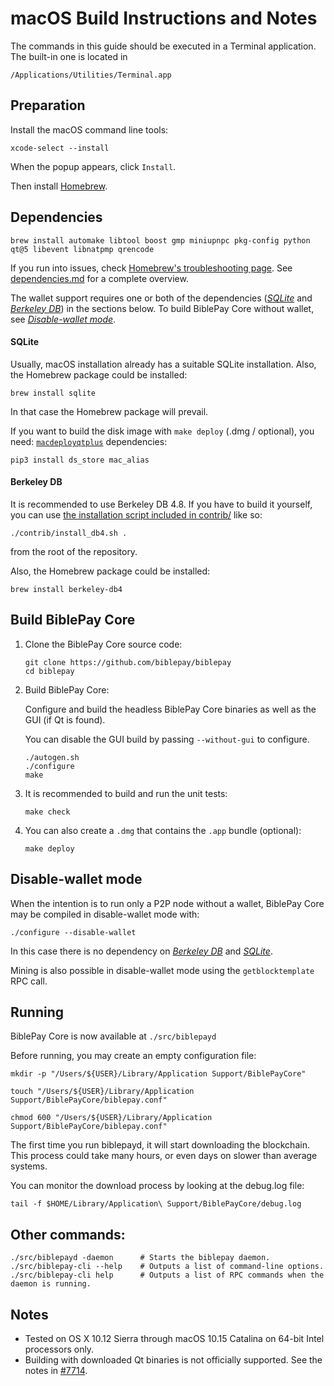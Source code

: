 # macOS Build Instructions and Notes

The commands in this guide should be executed in a Terminal application.
The built-in one is located in
```
/Applications/Utilities/Terminal.app
```

## Preparation
Install the macOS command line tools:

```shell
xcode-select --install
```

When the popup appears, click `Install`.

Then install [Homebrew](https://brew.sh).

## Dependencies
```shell
brew install automake libtool boost gmp miniupnpc pkg-config python qt@5 libevent libnatpmp qrencode
```

If you run into issues, check [Homebrew's troubleshooting page](https://docs.brew.sh/Troubleshooting).
See [dependencies.md](dependencies.md) for a complete overview.

The wallet support requires one or both of the dependencies ([*SQLite*](#sqlite) and [*Berkeley DB*](#berkeley-db)) in the sections below.
To build BiblePay Core without wallet, see [*Disable-wallet mode*](#disable-wallet-mode).

#### SQLite

Usually, macOS installation already has a suitable SQLite installation.
Also, the Homebrew package could be installed:

```shell
brew install sqlite
```

In that case the Homebrew package will prevail.

If you want to build the disk image with `make deploy` (.dmg / optional), you need:
[`macdeployqtplus`](../contrib/macdeploy/README.md) dependencies:
```shell
pip3 install ds_store mac_alias
```

#### Berkeley DB

It is recommended to use Berkeley DB 4.8. If you have to build it yourself,
you can use [the installation script included in contrib/](contrib/install_db4.sh)
like so:

```shell
./contrib/install_db4.sh .
```

from the root of the repository.

Also, the Homebrew package could be installed:

```shell
brew install berkeley-db4
```

## Build BiblePay Core

1. Clone the BiblePay Core source code:
    ```shell
    git clone https://github.com/biblepay/biblepay
    cd biblepay
    ```

2.  Build BiblePay Core:

    Configure and build the headless BiblePay Core binaries as well as the GUI (if Qt is found).

    You can disable the GUI build by passing `--without-gui` to configure.
    ```shell
    ./autogen.sh
    ./configure
    make
    ```

3.  It is recommended to build and run the unit tests:
    ```shell
    make check
    ```

4.  You can also create a  `.dmg` that contains the `.app` bundle (optional):
    ```shell
    make deploy
    ```

## Disable-wallet mode
When the intention is to run only a P2P node without a wallet, BiblePay Core may be
compiled in disable-wallet mode with:
```shell
./configure --disable-wallet
```

In this case there is no dependency on [*Berkeley DB*](#berkeley-db) and [*SQLite*](#sqlite).

Mining is also possible in disable-wallet mode using the `getblocktemplate` RPC call.

## Running

BiblePay Core is now available at `./src/biblepayd`

Before running, you may create an empty configuration file:
```shell
mkdir -p "/Users/${USER}/Library/Application Support/BiblePayCore"

touch "/Users/${USER}/Library/Application Support/BiblePayCore/biblepay.conf"

chmod 600 "/Users/${USER}/Library/Application Support/BiblePayCore/biblepay.conf"
```

The first time you run biblepayd, it will start downloading the blockchain. This process could take many hours, or even days on slower than average systems.

You can monitor the download process by looking at the debug.log file:
```shell
tail -f $HOME/Library/Application\ Support/BiblePayCore/debug.log
```

## Other commands:

```shell
./src/biblepayd -daemon      # Starts the biblepay daemon.
./src/biblepay-cli --help    # Outputs a list of command-line options.
./src/biblepay-cli help      # Outputs a list of RPC commands when the daemon is running.
```

## Notes

* Tested on OS X 10.12 Sierra through macOS 10.15 Catalina on 64-bit Intel
processors only.
* Building with downloaded Qt binaries is not officially supported. See the notes in [#7714](https://github.com/bitcoin/bitcoin/issues/7714).
